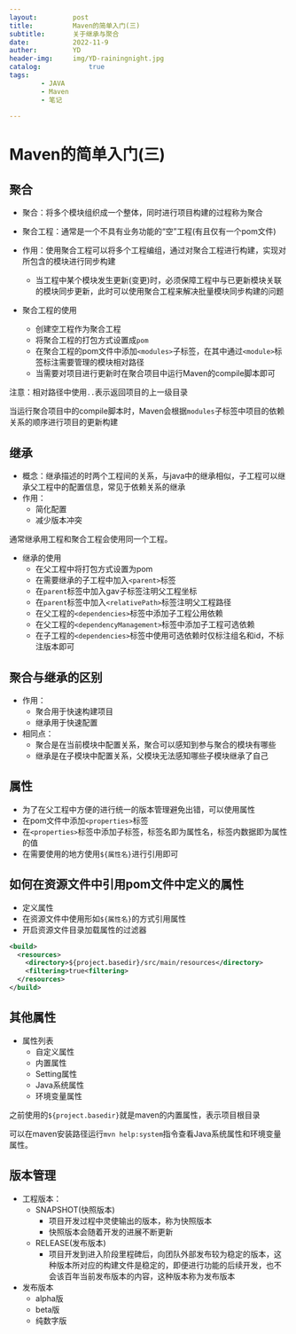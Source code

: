 ```yaml
---
layout:         post
title:          Maven的简单入门(三)
subtitle:       关于继承与聚合
date:           2022-11-9
auther:         YD
header-img:     img/YD-rainingnight.jpg
catalog:            true
tags:
        - JAVA
        - Maven
        - 笔记

---
```


# Maven的简单入门(三)

## 聚合

* 聚合：将多个模块组织成一个整体，同时进行项目构建的过程称为聚合
* 聚合工程：通常是一个不具有业务功能的“空”工程(有且仅有一个pom文件)
* 作用：使用聚合工程可以将多个工程编组，通过对聚合工程进行构建，实现对所包含的模块进行同步构建
  * 当工程中某个模块发生更新(变更)时，必须保障工程中与已更新模块关联的模块同步更新，此时可以使用聚合工程来解决批量模块同步构建的问题

* 聚合工程的使用
  * 创建空工程作为聚合工程
  * 将聚合工程的打包方式设置成`pom`
  * 在聚合工程的pom文件中添加`<modules>`子标签，在其中通过`<module>`标签标注需要管理的模块相对路径
  * 当需要对项目进行更新时在聚合项目中运行Maven的compile脚本即可

注意：相对路径中使用`..`表示返回项目的上一级目录

当运行聚合项目中的compile脚本时，Maven会根据`modules`子标签中项目的依赖关系的顺序进行项目的更新构建

## 继承

* 概念：继承描述的时两个工程间的关系，与java中的继承相似，子工程可以继承父工程中的配置信息，常见于依赖关系的继承
* 作用：
  * 简化配置
  * 减少版本冲突

通常继承用工程和聚合工程会使用同一个工程。

* 继承的使用
  * 在父工程中将打包方式设置为pom
  * 在需要继承的子工程中加入`<parent>`标签
  * 在`parent`标签中加入gav子标签注明父工程坐标
  * 在`parent`标签中加入`<relativePath>`标签注明父工程路径
  * 在父工程的`<dependencies>`标签中添加子工程公用依赖
  * 在父工程的`<dependencyManagement>`标签中添加子工程可选依赖
  * 在子工程的`<dependencies>`标签中使用可选依赖时仅标注组名和id，不标注版本即可

## 聚合与继承的区别

* 作用：
  * 聚合用于快速构建项目
  * 继承用于快速配置
* 相同点：
  * 聚合是在当前模块中配置关系，聚合可以感知到参与聚合的模块有哪些
  * 继承是在子模块中配置关系，父模块无法感知哪些子模块继承了自己

## 属性

* 为了在父工程中方便的进行统一的版本管理避免出错，可以使用属性
* 在pom文件中添加`<properties>`标签
* 在`<properties>`标签中添加子标签，标签名即为属性名，标签内数据即为属性的值
* 在需要使用的地方使用`${属性名}`进行引用即可

## 如何在资源文件中引用pom文件中定义的属性

* 定义属性
* 在资源文件中使用形如`${属性名}`的方式引用属性
* 开启资源文件目录加载属性的过滤器

```XML
<build>
  <resources>
    <directory>${project.basedir}/src/main/resources</directory>
    <filtering>true<filtering>
  </resources>
</build>
```

## 其他属性

* 属性列表
  * 自定义属性
  * 内置属性
  * Setting属性
  * Java系统属性
  * 环境变量属性

之前使用的`${project.basedir}`就是maven的内置属性，表示项目根目录

可以在maven安装路径运行`mvn help:system`指令查看Java系统属性和环境变量属性。

## 版本管理

* 工程版本：
  * SNAPSHOT(快照版本)
    * 项目开发过程中灵使输出的版本，称为快照版本
    * 快照版本会随着开发的进展不断更新
  * RELEASE(发布版本)
    * 项目开发到进入阶段里程碑后，向团队外部发布较为稳定的版本，这种版本所对应的构建文件是稳定的，即便进行功能的后续开发，也不会该百年当前发布版本的内容，这种版本称为发布版本
* 发布版本
  * alpha版
  * beta版
  * 纯数字版